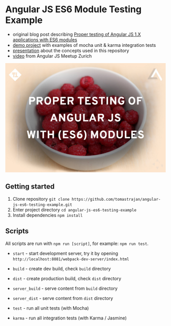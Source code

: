 # Angular JS ES6 Module Testing Example

* original blog post describing [Proper testing of Angular JS 1.X applications with ES6 modules](https://medium.com/@tomastrajan/proper-testing-of-angular-js-applications-with-es6-modules-8cf31113873f)
* [demo project](http://tomastrajan.github.io/angular-js-es6-testing-example/) with examples of mocha unit & karma integration tests
* [presentation](http://slides.com/tomastrajan/angularjs-unit-testing-with-es6-modules) about the concepts used in this repository
* [video](https://www.youtube.com/watch?v=JTkEsu-cEzc) from Angular JS Meetup Zurich


![Components](/src/asset/image/testing.png?raw=true "Proper testing of Angular JS 1.X applications with ES6 modules")

## Getting started

1. Clone repository `git clone https://github.com/tomastrajan/angular-js-es6-testing-example.git`
2. Enter project directory `cd angular-js-es6-testing-example`
3. Install dependencies `npm install`

## Scripts

All scripts are run with `npm run [script]`, for example: `npm run test`.

* `start` - start development server, try it by opening `http://localhost:8081/webpack-dev-server/index.html`

* `build` - create dev build, check `build` directory
* `dist` - create production build, check `dist` directory

* `server_build` - serve content from `build` directory
* `server_dist` - serve content from `dist` directory

* `test` - run all unit tests (with Mocha)
* `karma` - run all integration tests (with Karma / Jasmine)
